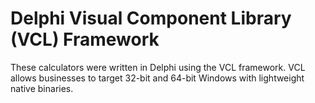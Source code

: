 # Delphi Visual Component Library (VCL) Framework

These calculators were written in Delphi using the VCL framework.  VCL allows businesses to target 32-bit and 64-bit Windows with lightweight native binaries.
